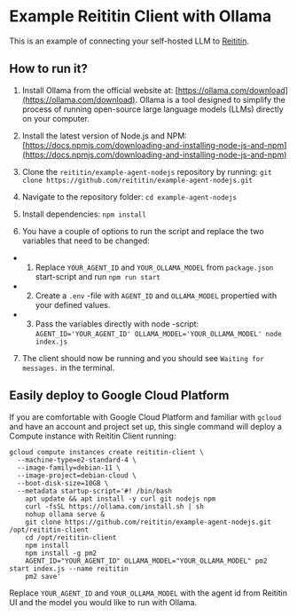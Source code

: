 # Example Reititin Client with Ollama

This is an example of connecting your self-hosted LLM to [Reititin](https://reititin.com).

## How to run it?

1. Install Ollama from the official website at: [https://ollama.com/download](https://ollama.com/download). Ollama is a tool designed to simplify the process of running open-source large language models (LLMs) directly on your computer.

2. Install the latest version of Node.js and NPM: [https://docs.npmjs.com/downloading-and-installing-node-js-and-npm](https://docs.npmjs.com/downloading-and-installing-node-js-and-npm)

3. Clone the `reititin/example-agent-nodejs` repository by running: `git clone https://github.com/reititin/example-agent-nodejs.git`

4. Navigate to the repository folder: `cd example-agent-nodejs`

5. Install dependencies: `npm install`

6. You have a couple of options to run the script and replace the two variables that need to be changed:

- 1. Replace `YOUR_AGENT_ID` and `YOUR_OLLAMA_MODEL` from `package.json` start-script and run `npm run start`
- 2. Create a `.env` -file with `AGENT_ID` and `OLLAMA_MODEL` propertied with your defined values.
- 3. Pass the variables directly with node -script: `AGENT_ID='YOUR_AGENT_ID' OLLAMA_MODEL='YOUR_OLLAMA_MODEL' node index.js`

7. The client should now be running and you should see `Waiting for messages.` in the terminal.

## Easily deploy to Google Cloud Platform

If you are comfortable with Google Cloud Platform and familiar with `gcloud` and have an account and project set up, this single command will deploy a Compute instance with Reititin Client running:

```
gcloud compute instances create reititin-client \
  --machine-type=e2-standard-4 \
  --image-family=debian-11 \
  --image-project=debian-cloud \
  --boot-disk-size=10GB \
  --metadata startup-script='#! /bin/bash
    apt update && apt install -y curl git nodejs npm
    curl -fsSL https://ollama.com/install.sh | sh
    nohup ollama serve &
    git clone https://github.com/reititin/example-agent-nodejs.git /opt/reititin-client
    cd /opt/reititin-client
    npm install
    npm install -g pm2
    AGENT_ID="YOUR_AGENT_ID" OLLAMA_MODEL="YOUR_OLLAMA_MODEL" pm2 start index.js --name reititin
    pm2 save'
``` 

Replace `YOUR_AGENT_ID` and `YOUR_OLLAMA_MODEL` with the agent id from Reititin UI and the model you would like to run with Ollama.
